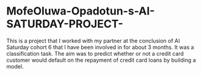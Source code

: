 # MofeOluwa-Opadotun-s-AI-SATURDAY-PROJECT-
This is a project that I worked with my partner at the conclusion of AI Saturday cohort 6 that I have been involved in for about 3 months. 
It was a classification task. The aim was to predict whether or not a credit card customer would default on the repayment of credit card loans by building a model.
